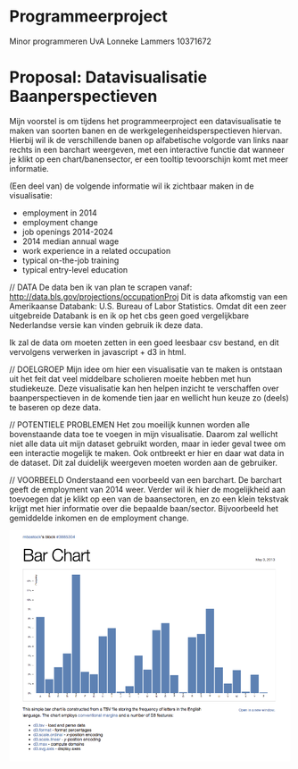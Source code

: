 # Programmeerproject
Minor programmeren UvA 
Lonneke Lammers
10371672

# Proposal: Datavisualisatie Baanperspectieven 

Mijn voorstel is om tijdens het programmeerproject een datavisualisatie te maken van soorten banen en de werkgelegenheidsperspectieven hiervan. Hierbij wil ik de verschillende banen op alfabetische volgorde van links naar rechts in een barchart weergeven, met een  interactive functie dat wanneer je klikt op een chart/banensector, er een tooltip tevoorschijn komt met meer informatie. 

(Een deel van) de volgende informatie wil ik zichtbaar maken in de visualisatie:
- employment in 2014
- employment change
- job openings 2014-2024
- 2014 median annual wage
- work experience in a related occupation
- typical on-the-job training
- typical entry-level education

// DATA
De data ben ik van plan te scrapen vanaf: http://data.bls.gov/projections/occupationProj 
Dit is data afkomstig van een Amerikaanse Databank: U.S. Bureau of Labor Statistics. Omdat dit een zeer uitgebreide Databank is en ik op het cbs geen goed vergelijkbare Nederlandse versie kan vinden gebruik ik deze data.

Ik zal de data om moeten zetten in een goed leesbaar csv bestand, en dit vervolgens verwerken in javascript + d3 in html. 

// DOELGROEP
Mijn idee om hier een visualisatie van te maken is ontstaan uit het feit dat veel middelbare scholieren moeite hebben met hun studiekeuze. Deze visualisatie kan hen helpen inzicht te verschaffen over baanperspectieven in de komende tien jaar en wellicht hun keuze zo (deels) te baseren op deze data. 

// POTENTIELE PROBLEMEN
Het zou moeilijk kunnen worden alle bovenstaande data toe te voegen in mijn visualisatie. Daarom zal wellicht niet alle data uit mijn dataset gebruikt worden, maar in ieder geval twee om een interactie mogelijk te maken. 
Ook ontbreekt er hier en daar wat data in de dataset. Dit zal duidelijk weergeven moeten worden aan de gebruiker. 

// VOORBEELD
Onderstaand een voorbeeld van een barchart. De barchart geeft de employment van 2014 weer. Verder wil ik hier de mogelijkheid aan toevoegen dat je klikt op een van de baansectoren, en zo een klein tekstvak krijgt met hier informatie over die bepaalde baan/sector. Bijvoorbeeld het gemiddelde inkomen en de employment change. 

![](doc/barchart-blocks.png)



